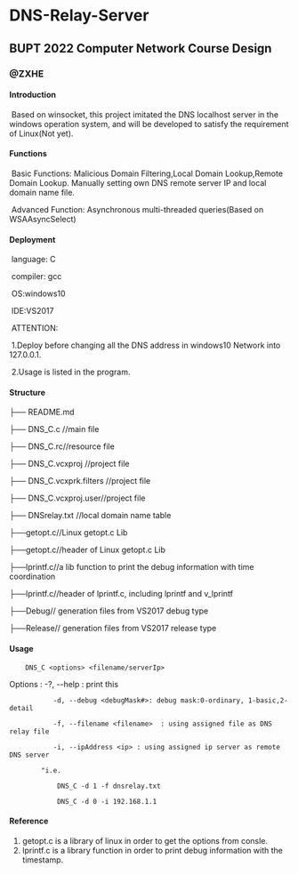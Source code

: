 # DNS-Relay-Server

## BUPT 2022 Computer Network Course Design

### @ZXHE

#### Introduction

​      Based on winsocket, this project imitated the DNS localhost server in the windows operation system, and will be developed to satisfy the requirement of Linux(Not yet).

#### Functions

​      Basic Functions: Malicious Domain Filtering,Local Domain Lookup,Remote Domain Lookup. Manually setting own DNS remote server IP and local domain name file.

​      Advanced Function: Asynchronous multi-threaded queries(Based on WSAAsyncSelect)

#### Deployment

​   language: C

​	  compiler: gcc

​	  OS:windows10

​      IDE:VS2017

​	  ATTENTION: 

​		1.Deploy before changing all the DNS address in windows10 Network into 127.0.0.1.

​		2.Usage is listed in the program.

#### Structure

├── README.md

├── DNS_C.c //main file

├── DNS_C.rc//resource file

├── DNS_C.vcxproj //project file

├── DNS_C.vcxprk.filters //project file

├── DNS_C.vcxproj.user//project file

├── DNSrelay.txt //local domain name table

├──getopt.c//Linux getopt.c Lib

├──getopt.c//header of Linux getopt.c Lib

├──lprintf.c//a lib function to print the debug information with time coordination

├──lprintf.c//header of lprintf.c, including lprintf and v_lprintf

├──Debug// generation files from VS2017 debug type

├──Release// generation files from VS2017 release type


#### Usage

		DNS_C <options> <filename/serverIp>
		
Options : 
			   -?, --help : print this
	
			   -d, --debug <debugMask#>: debug mask:0-ordinary, 1-basic,2-detail
	
			   -f, --filename <filename>  : using assigned file as DNS relay file
	
			   -i, --ipAddress <ip> : using assigned ip server as remote DNS server
	
			"i.e.
	
			    DNS_C -d 1 -f dnsrelay.txt
	
			    DNS_C -d 0 -i 192.168.1.1
	

#### Reference

1. getopt.c is a library of linux in order to get the options from consle.
2. lprintf.c is a library function in order to print debug information with the timestamp. 
